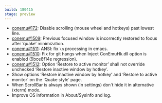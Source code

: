 ```yaml
---
build: 180415
stage: preview
---
```


* [conemu#172](https://github.com/Maximus5/ConEmu/issues/172): Disable scrolling (mouse wheel and hotkeys) past lowest line.
* [conemu#1509](https://github.com/Maximus5/ConEmu/issues/1509): Previous focused window is incorrectly restored to focus after ‘quake’ minimization.
* [conemu#1511](https://github.com/Maximus5/ConEmu/issues/1511): ANSI: fix `\n` processing in emacs.
* [conemu#1510](https://github.com/Maximus5/ConEmu/issues/1510): Fix for git hangs when Inject ConEmuHk.dll option is enabled (9bce8f14e regression).
* [conemu#1512](https://github.com/Maximus5/ConEmu/issues/1512): Option ‘Restore to active monitor’ shall not override unchecked ‘Restore inactive window by hotkey’.
* Show options ‘Restore inactive window by hotkey’ and ‘Restore to active monitor’ on the ‘Quake style’ page.
* When ScrollBar is always shown (in settings) don't hide it in alternative (xterm) mode.
* Improve OS information in About/SysInfo and log.
